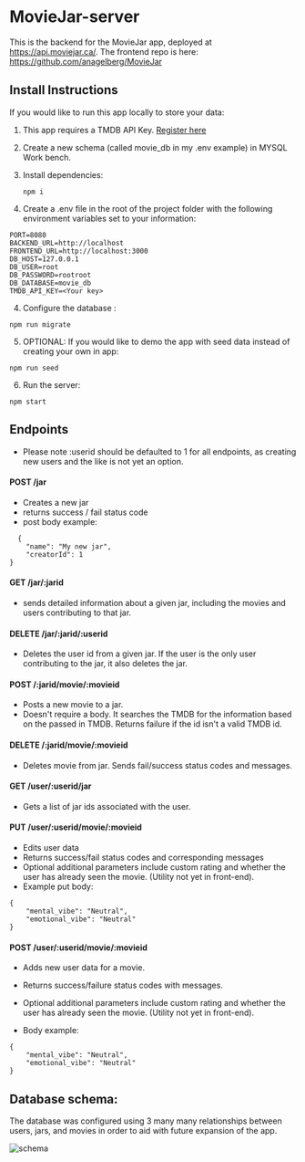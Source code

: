 # MovieJar-server

This is the backend for the MovieJar app, deployed at https://api.moviejar.ca/. The frontend repo is here: https://github.com/anagelberg/MovieJar

## Install Instructions

If you would like to run this app locally to store your data:

1. This app requires a TMDB API Key. [Register here](https://developer.themoviedb.org/docs/getting-started)
2. Create a new schema (called movie_db in my .env example) in MYSQL Work bench.
3. Install dependencies:

   ```
   npm i
   ```

4. Create a .env file in the root of the project folder with the following environment variables set to your information:

```
PORT=8080
BACKEND_URL=http://localhost
FRONTEND_URL=http://localhost:3000
DB_HOST=127.0.0.1
DB_USER=root
DB_PASSWORD=rootroot
DB_DATABASE=movie_db
TMDB_API_KEY=<Your key>
```

4. Configure the database :

```
npm run migrate
```

5. OPTIONAL: If you would like to demo the app with seed data instead of creating your own in app:

```
npm run seed
```

6. Run the server:

```
npm start
```

## Endpoints

- Please note :userid should be defaulted to 1 for all endpoints, as creating new users and the like is not yet an option.

#### POST /jar

- Creates a new jar
- returns success / fail status code
- post body example:

```
  {
    "name": "My new jar",
    "creatorId": 1
}
```

#### GET /jar/:jarid

- sends detailed information about a given jar, including the movies and users contributing to that jar.

#### DELETE /jar/:jarid/:userid

- Deletes the user id from a given jar. If the user is the only user contributing to the jar, it also deletes the jar.

#### POST /:jarid/movie/:movieid

- Posts a new movie to a jar.
- Doesn't require a body. It searches the TMDB for the information based on the passed in TMDB. Returns failure if the id isn't a valid TMDB id.

#### DELETE /:jarid/movie/:movieid

- Deletes movie from jar. Sends fail/success status codes and messages.

#### GET /user/:userid/jar

- Gets a list of jar ids associated with the user.

#### PUT /user/:userid/movie/:movieid

- Edits user data
- Returns success/fail status codes and corresponding messages
- Optional additional parameters include custom rating and whether the user has already seen the movie. (Utility not yet in front-end).
- Example put body:

```
{
    "mental_vibe": "Neutral",
    "emotional_vibe": "Neutral"
}
```

#### POST /user/:userid/movie/:movieid

- Adds new user data for a movie.
- Returns success/failure status codes with messages.
- Optional additional parameters include custom rating and whether the user has already seen the movie. (Utility not yet in front-end).

- Body example:

```
{
    "mental_vibe": "Neutral",
    "emotional_vibe": "Neutral"
}
```

## Database schema:

The database was configured using 3 many many relationships between users, jars, and movies in order to aid with future expansion of the app.

![schema](https://github.com/anagelberg/MovieJar-server/assets/62032317/7ddb7a1d-5615-4f14-b234-d8de2b66db76)
